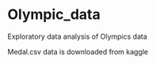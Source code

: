 # Olympic_data
Exploratory data analysis of Olympics data

Medal.csv data is downloaded from kaggle
